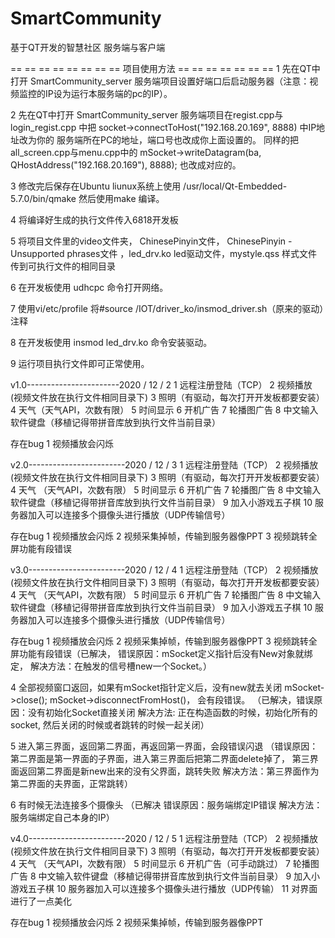 # SmartCommunity
基于QT开发的智慧社区 服务端与客户端


== == == == == == == == 项目使用方法 == == == == == == ==
1 先在QT中打开 SmartCommunity_server 服务端项目设置好端口后启动服务器（注意：视频监控的IP设为运行本服务端的pc的IP）。

2 先在QT中打开 SmartCommunity_server 服务端项目在regist.cpp与login_regist.cpp
中把 socket->connectToHost("192.168.20.169", 8888) 中IP地址改为你的
服务端所在PC的地址，端口号也改成你上面设置的。
同样的把all_screen.cpp与menu.cpp中的
mSocket->writeDatagram(ba, QHostAddress("192.168.20.169"), 8888); 也改成对应的。

3 修改完后保存在Ubuntu liunux系统上使用 /usr/local/Qt-Embedded-5.7.0/bin/qmake 然后使用make
编译。

4 将编译好生成的执行文件传入6818开发板

5 将项目文件里的video文件夹， ChinesePinyin文件， ChinesePinyin - Unsupported phrases文件
，led_drv.ko led驱动文件，mystyle.qss 样式文件 传到可执行文件的相同目录

6 在开发板使用 udhcpc 命令打开网络。

7 使用vi/etc/profile 将#source /IOT/driver_ko/insmod_driver.sh（原来的驱动）注释

8 在开发板使用 insmod led_drv.ko 命令安装驱动。

9 运行项目执行文件即可正常使用。





v1.0-----------------------2020 / 12 / 2
1 远程注册登陆（TCP）
2 视频播放 (视频文件放在执行文件相同目录下)
3 照明（有驱动，每次打开开发板都要安装）
4 天气（天气API，次数有限）
5 时间显示
6 开机广告
7 轮播图广告
8 中文输入软件键盘（移植记得带拼音库放到执行文件当前目录）

存在bug
1 视频播放会闪烁


v2.0------------------------2020 / 12 / 3
1 远程注册登陆（TCP）
2 视频播放 (视频文件放在执行文件相同目录下)
3 照明（有驱动，每次打开开发板都要安装）
4 天气 （天气API，次数有限）
5 时间显示
6 开机广告
7 轮播图广告
8 中文输入软件键盘（移植记得带拼音库放到执行文件当前目录）
9 加入小游戏五子棋
10 服务器加入可以连接多个摄像头进行播放（UDP传输信号）

存在bug
1 视频播放会闪烁
2 视频采集掉帧，传输到服务器像PPT
3 视频跳转全屏功能有段错误


v3.0------------------------2020 / 12 / 4
1 远程注册登陆（TCP）
2 视频播放 (视频文件放在执行文件相同目录下)
3 照明（有驱动，每次打开开发板都要安装）
4 天气 （天气API，次数有限）
5 时间显示
6 开机广告
7 轮播图广告
8 中文输入软件键盘（移植记得带拼音库放到执行文件当前目录）
9 加入小游戏五子棋
10 服务器加入可以连接多个摄像头进行播放（UDP传输信号）

存在bug
1 视频播放会闪烁
2 视频采集掉帧，传输到服务器像PPT
3 视频跳转全屏功能有段错误（已解决，
错误原因：mSocket定义指针后没有New对象就绑定，
解决方法：在触发的信号槽new一个Socket。）

4 全部视频窗口返回，如果有mSocket指针定义后，没有new就去关闭 mSocket->close();
mSocket->disconnectFromHost()， 会有段错误。
（已解决，错误原因：没有初始化Socket直接关闭
解决方法: 正在构造函数的时候，初始化所有的socket, 然后关闭的时候或者跳转的时候一起关闭）

5 进入第三界面，返回第二界面，再返回第一界面，会段错误闪退
（错误原因：第二界面是第一界面的子界面，进入第三界面后把第二界面delete掉了，
第三界面返回第二界面是新new出来的没有父界面，跳转失败
解决方法：第三界面作为第二界面的夫界面，正常跳转）

6 有时候无法连接多个摄像头
（已解决 错误原因：服务端绑定IP错误 解决方法：服务端绑定自己本身的IP）



v4.0------------------------2020 / 12 / 5
1 远程注册登陆（TCP）
2 视频播放 (视频文件放在执行文件相同目录下)
3 照明（有驱动，每次打开开发板都要安装）
4 天气 （天气API，次数有限）
5 时间显示
6 开机广告（可手动跳过）
7 轮播图广告
8 中文输入软件键盘（移植记得带拼音库放到执行文件当前目录）
9 加入小游戏五子棋
10 服务器加入可以连接多个摄像头进行播放（UDP传输）
11 对界面进行了一点美化

存在bug
1 视频播放会闪烁
2 视频采集掉帧，传输到服务器像PPT

